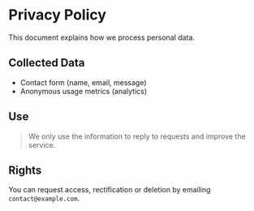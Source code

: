 # Privacy Policy

This document explains how we process personal data.

## Collected Data
- Contact form (name, email, message)
- Anonymous usage metrics (analytics)

## Use
> We only use the information to reply to requests and improve the service.

## Rights
You can request access, rectification or deletion by emailing `contact@example.com`.
